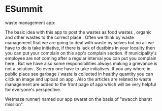 # ESummit
waste management app:

The basic idea with this app to post the wastes as food wastes , organic and other wastes to the correct place . 
Often we think by waste management that we are going to deal with waste by selves but no all we have to do is take initiative,
if there is lack of dustbins in your locality then you can put your complain on this app's complain section.
If municipality's employee are not coming after a regular interval you can put you complain here .
But we have also some responsibilities always making a grievance is not a solution . So every one have to take initiatives.
If you any where in public place see garbage / waste is collected in healthy quantity you can click an image and upload on app .
Also the articles are related to waste management are added to the front page of app which will be very helpful for everyone's perspective.

We(maze runner) named our app swarat on the basis of "swacch bharat mission".
